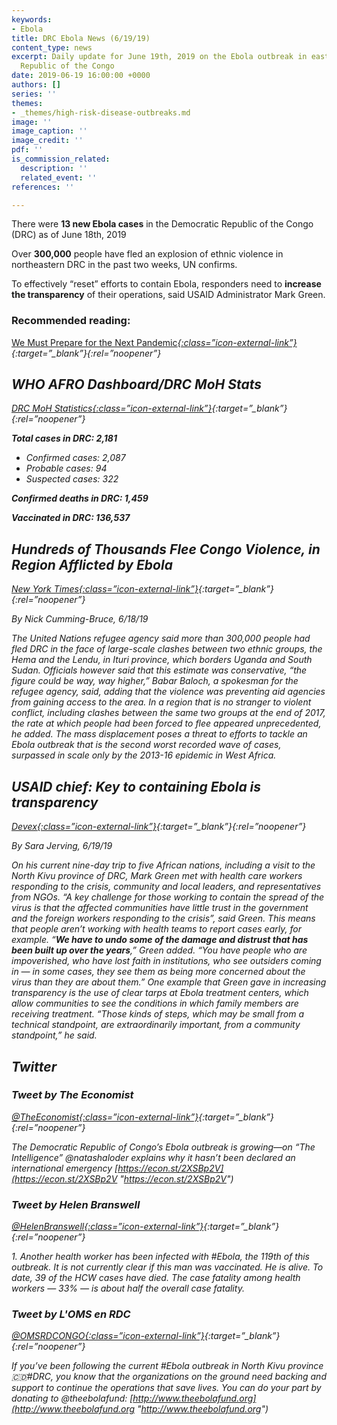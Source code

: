 ```yaml
---
keywords:
- Ebola
title: DRC Ebola News (6/19/19)
content_type: news
excerpt: Daily update for June 19th, 2019 on the Ebola outbreak in eastern Democratic
  Republic of the Congo
date: 2019-06-19 16:00:00 +0000
authors: []
series: ''
themes:
- _themes/high-risk-disease-outbreaks.md
image: ''
image_caption: ''
image_credit: ''
pdf: ''
is_commission_related:
  description: ''
  related_event: ''
references: ''

---
```

There were **13 new Ebola cases** in the Democratic Republic of the Congo (DRC) as of June 18th, 2019

Over **300,000** people have fled an explosion of ethnic violence in northeastern DRC in the past two weeks, UN confirms.

To effectively “reset” efforts to contain Ebola, responders need to **increase the transparency** of their operations, said USAID Administrator Mark Green.

### Recommended reading:

[We Must Prepare for the Next Pandemic<i/>{:class=”icon-external-link”}](https://www.nytimes.com/2019/06/17/opinion/pandemic-fake-news.html){:target=”_blank”}{:rel=”noopener”}

## WHO AFRO Dashboard/DRC MoH Stats

[DRC MoH Statistics<i/>{:class=”icon-external-link”}](http://translate.google.com/translate?hl=auto&langpair=auto%7Cen&u=https%3A%2F%2Fus13.campaign-archive.com%2F%3Fu%3D89e5755d2cca4840b1af93176%26id%3D90d5d5ce4d%26e%3D34c0620338){:target=”_blank”}{:rel=”noopener”}

**Total cases in DRC: 2,181**

* Confirmed cases: 2,087
* Probable cases: 94
* Suspected cases: 322

**Confirmed deaths in DRC: 1,459**

**Vaccinated in DRC: 136,537**

## Hundreds of Thousands Flee Congo Violence, in Region Afflicted by Ebola

[New York Times<i/>{:class=”icon-external-link”}](https://www.nytimes.com/2019/06/18/world/africa/congo-ethnic-violence-ebola.html){:target=”_blank”}{:rel=”noopener”}

_By Nick Cumming-Bruce, 6/18/19_

The United Nations refugee agency said more than 300,000 people had fled DRC in the face of large-scale clashes between two ethnic groups, the Hema and the Lendu, in Ituri province, which borders Uganda and South Sudan. Officials however said that this estimate was conservative, “the figure could be way, way higher,” Babar Baloch, a spokesman for the refugee agency, said, adding that the violence was preventing aid agencies from gaining access to the area. In a region that is no stranger to violent conflict, including clashes between the same two groups at the end of 2017, the rate at which people had been forced to flee appeared unprecedented, he added. The mass displacement poses a threat to efforts to tackle an Ebola outbreak that is the second worst recorded wave of cases, surpassed in scale only by the 2013-16 epidemic in West Africa.

## USAID chief: Key to containing Ebola is transparency

[Devex<i/>{:class=”icon-external-link”}](https://www.devex.com/news/usaid-chief-key-to-containing-ebola-is-transparency-95131){:target=”_blank”}{:rel=”noopener”}

_By Sara Jerving, 6/19/19_

On his current nine-day trip to five African nations, including a visit to the North Kivu province of DRC, Mark Green met with health care workers responding to the crisis, community and local leaders, and representatives from NGOs. “A key challenge for those working to contain the spread of the virus is that the affected communities have little trust in the government and the foreign workers responding to the crisis”, said Green. This means that people aren’t working with health teams to report cases early, for example. “**We have to undo some of the damage and distrust that has been built up over the years**,” Green added. “You have people who are impoverished, who have lost faith in institutions, who see outsiders coming in — in some cases, they see them as being more concerned about the virus than they are about them.” One example that Green gave in increasing transparency is the use of clear tarps at Ebola treatment centers, which allow communities to see the conditions in which family members are receiving treatment. “Those kinds of steps, which may be small from a technical standpoint, are extraordinarily important, from a community standpoint,” he said.

## Twitter

### Tweet by The Economist

[@TheEconomist<i/>{:class=”icon-external-link”}](https://twitter.com/TheEconomist/status/1141328050287796225){:target=”_blank”}{:rel=”noopener”}

The Democratic Republic of Congo’s Ebola outbreak is growing—on “The Intelligence” @natashaloder explains why it hasn’t been declared an international emergency [https://econ.st/2XSBp2V](https://econ.st/2XSBp2V "https://econ.st/2XSBp2V")

### Tweet by Helen Branswell

[@HelenBranswell<i/>{:class=”icon-external-link”}](https://twitter.com/HelenBranswell/status/1141082627308437509){:target=”_blank”}{:rel=”noopener”}

1\. Another health worker has been infected with #Ebola, the 119th of this outbreak. It is not currently clear if this man was vaccinated. He is alive. To date, 39 of the HCW cases have died. The case fatality among health workers — 33% — is about half the overall case fatality.

### Tweet by L'OMS en RDC

[@OMSRDCONGO<i/>{:class=”icon-external-link”}](https://twitter.com/OMSRDCONGO/status/1140951791384879105){:target=”_blank”}{:rel=”noopener”}

If you’ve been following the current #Ebola outbreak in North Kivu province 🇨🇩#DRC, you know that the organizations on the ground need backing and support to continue the operations that save lives. You can do your part by donating to @theebolafund: [http://www.theebolafund.org](http://www.theebolafund.org "http://www.theebolafund.org")
